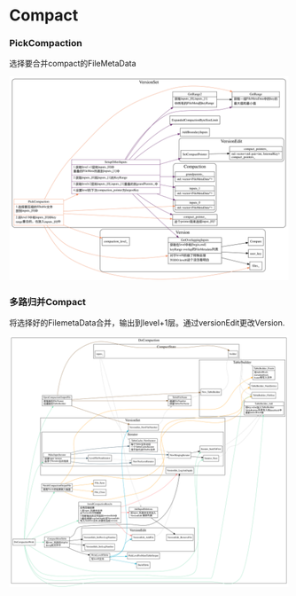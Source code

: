 # Compact

### PickCompaction

选择要合并compact的FileMetaData

![pick-compaction](./pick-compaction.svg)

### 多路归并Compact

将选择好的FilemetaData合并，输出到level+1层。通过versionEdit更改Version.

![db-compact](./do-compaction.svg)
